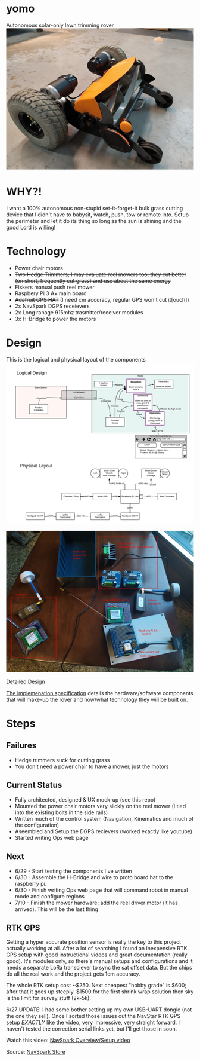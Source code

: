 # yomo
Autonomous solar-only lawn trimming rover
![Autonomous solar-only lawn trimming rover](resources/yomo.jpg)

# WHY?!

I want a 100% autonomous non-stupid set-it-forget-it bulk grass cutting device that I didn't have to babysit, watch, push, tow or remote into.  Setup the perimeter and let it do its thing so long as the sun is shining and the good Lord is willing!

# Technology

- Power chair motors
- ~~Two Hedge Trimmers; I may evaluate reel mowers too, they cut better (on short, frequently cut grass) and use about the same energy~~
- Fiskers manual push reel mower
- Raspbery Pi 3 A+ main board
- ~~Adafruit GPS HAT~~ (I need cm accuracy, regular GPS won't cut it[ouch])
- 2x NavSpark DGPS receievers
- 2x Long ranage 915mhz trasmitter/receiver modules
- 3x H-Bridge to power the motors

# Design

This is the logical and physical layout of the components
![logical and physical design diagram](resources/yomo_design.png)

![brains of the rover](resources/brains.jpg)


[Detailed Design](Design.md)

[The implemenation specification](Implementation.md) details the hardware/software components that will make-up the rover and how/what technology they will be built on.

# Steps

## Failures
- Hedge trimmers suck for cutting grass
- You don't need a power chair to have a mower, just the motors

## Current Status
- Fully architected, designed & UX mock-up (see this repo)
- Mounted the power chair motors very slickly on the reel mower (I tied into the existing bolts in the side rails)
- Written much of the control system (Navigation, Kinematics and much of the configuration)
- Aseembled and Setup the DGPS recievers (worked exactly like youtube)
- Started writing Ops web page

## Next
- 6/29 - Start testing the components I've written
- 6/30 - Assemble the H-Bridge and wire to proto board hat to the raspberry pi.
- 6/30 - Finish writing Ops web page that will command robot in manual mode and configure regions
- 7/10 - Finish the mower hardware; add the reel driver motor (it has arrived).  This will be the last thing

## RTK GPS

Getting a hyper accurate position sensor is really the key to this project actually working at all.  After a lot of searching I found an  inexpensive RTK GPS setup with good instructional videos and great documentation (really good).  It's modules only, so there's manual setups and configurations and it needs a separate LoRa transciever to sync the sat offset data.  But the chips do all the real work and the project gets 1cm accuracy.

The whole RTK setup cost ~$250.  Next cheapest "hobby grade" is $600; after that it goes up steeply.  $1500 for the first shrink wrap solution then sky is the limit for survey stuff (2k-5k). 

6/27 UPDATE: I had some bother setting up my own USB-UART dongle (not the one they sell). Once I sorted those issues out the NavStar RTK GPS setup _EXACTLY_ like the video, very impressive, very straight forward.  I haven't tested the correction serial links yet, but I'll get those in soon.

Watch this video:
[NavSpark Overview/Setup video](https://www.youtube.com/watch?v=17fS9YZC84I)

Source:
[NavSpark Store](http://navspark.mybigcommerce.com/)
